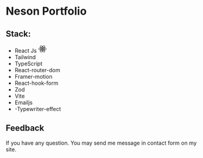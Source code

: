 # Neson Portfolio

<h2>Stack:</h2>
<ul>
<li>React Js<img src="./public/React.svg" width="20px" height="20px"hspace="5px"
/></li>
<li>Tailwind</li>
<li>TypeScript</li>
<li>React-router-dom</li>
<li>Framer-motion</li>
<li>React-hook-form</li>
<li>Zod</li>
<li>Vite</li>
<li>Emailjs</li>
<li>-Typewriter-effect</li>
</ul>
<h2>Feedback </h2>
<p>If you have any question. You may send me message in contact form on my site.</p>
